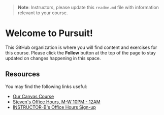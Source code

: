> **Note**: Instructors, please update this `readme.md` file with information relevant to your course. 

# Welcome to Pursuit!

This GitHub organization is where you will find content and exercises for this course. Please click the **Follow** button at the top of the page to stay updated on changes happening in this space.

## Resources

You may find the following links useful:

- [Our Canvas Course]()
- [Steven's Office Hours, M-W 10PM - 12AM](https://calendar.google.com/calendar/u/0/appointments/schedules/AcZssZ0wC64MXNu6TEk3wqeKvp6iagOdrfThyQ40CIRifWqcqpSvGYtKbKRDS0cn0ivx9NH0ftbPa07Q)
- [INSTRUCTOR-B's Office Hours Sign-up]()
